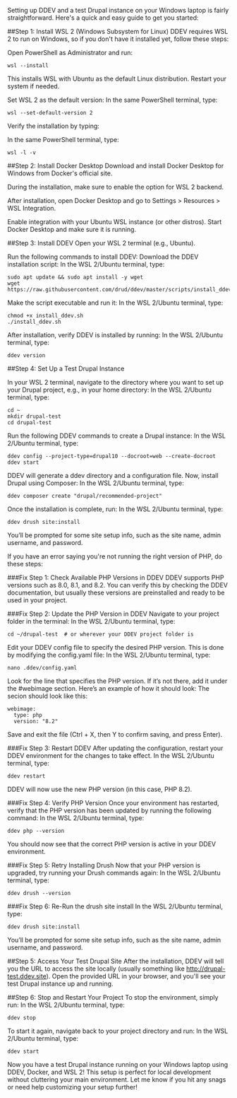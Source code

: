 Setting up DDEV and a test Drupal instance on your Windows laptop is fairly straightforward. Here's a quick and easy guide to get you started:

##Step 1: Install WSL 2 (Windows Subsystem for Linux)
DDEV requires WSL 2 to run on Windows, so if you don't have it installed yet, follow these steps:

Open PowerShell as Administrator and run:
```
wsl --install
```
This installs WSL with Ubuntu as the default Linux distribution. Restart your system if needed.

Set WSL 2 as the default version:
In the same PowerShell terminal, type:
```
wsl --set-default-version 2
```
Verify the installation by typing:

In the same PowerShell terminal, type:
```
wsl -l -v
```
##Step 2: Install Docker Desktop
Download and install Docker Desktop for Windows from Docker's official site.

During the installation, make sure to enable the option for WSL 2 backend.

After installation, open Docker Desktop and go to Settings > Resources > WSL Integration.

Enable integration with your Ubuntu WSL instance (or other distros).
Start Docker Desktop and make sure it is running.

##Step 3: Install DDEV
Open your WSL 2 terminal (e.g., Ubuntu).

Run the following commands to install DDEV:
Download the DDEV installation script:
In the WSL 2/Ubuntu terminal, type:
```
sudo apt update && sudo apt install -y wget
wget https://raw.githubusercontent.com/drud/ddev/master/scripts/install_ddev.sh
```
Make the script executable and run it:
In the WSL 2/Ubuntu terminal, type:
```
chmod +x install_ddev.sh
./install_ddev.sh
```
After installation, verify DDEV is installed by running:
In the WSL 2/Ubuntu terminal, type:
```
ddev version
```
##Step 4: Set Up a Test Drupal Instance

In your WSL 2 terminal, navigate to the directory where you want to set up your Drupal project, e.g., in your home directory:
In the WSL 2/Ubuntu terminal, type:
```
cd ~
mkdir drupal-test
cd drupal-test
```
Run the following DDEV commands to create a Drupal instance:
In the WSL 2/Ubuntu terminal, type:
```
ddev config --project-type=drupal10 --docroot=web --create-docroot
ddev start
```
DDEV will generate a ddev directory and a configuration file. Now, install Drupal using Composer:
In the WSL 2/Ubuntu terminal, type:
```
ddev composer create "drupal/recommended-project"
```
Once the installation is complete, run:
In the WSL 2/Ubuntu terminal, type:
```
ddev drush site:install
```
You’ll be prompted for some site setup info, such as the site name, admin username, and password.

If you have an error saying you're not running the right version of PHP, do these steps:


###Fix Step 1: Check Available PHP Versions in DDEV
DDEV supports PHP versions such as 8.0, 8.1, and 8.2. You can verify this by checking the DDEV documentation, but usually these versions are preinstalled and ready to be used in your project.

###Fix Step 2: Update the PHP Version in DDEV
Navigate to your project folder in the terminal:
In the WSL 2/Ubuntu terminal, type:
```
cd ~/drupal-test  # or wherever your DDEV project folder is
```
Edit your DDEV config file to specify the desired PHP version. This is done by modifying the config.yaml file:
In the WSL 2/Ubuntu terminal, type:
```
nano .ddev/config.yaml
```
Look for the line that specifies the PHP version. If it’s not there, add it under the #webimage section. Here’s an example of how it should look:
The secion should look like this:
```
webimage:
  type: php
  version: "8.2"
```
Save and exit the file (Ctrl + X, then Y to confirm saving, and press Enter).

###Fix Step 3: Restart DDEV
After updating the configuration, restart your DDEV environment for the changes to take effect.
In the WSL 2/Ubuntu terminal, type:
```
ddev restart
```
DDEV will now use the new PHP version (in this case, PHP 8.2).

###Fix Step 4: Verify PHP Version
Once your environment has restarted, verify that the PHP version has been updated by running the following command:
In the WSL 2/Ubuntu terminal, type:
```
ddev php --version
```
You should now see that the correct PHP version is active in your DDEV environment.

###Fix Step 5: Retry Installing Drush
Now that your PHP version is upgraded, try running your Drush commands again:
In the WSL 2/Ubuntu terminal, type:
```
ddev drush --version
```
###Fix Step 6: Re-Run the drush site install
In the WSL 2/Ubuntu terminal, type:
```
ddev drush site:install
```
You’ll be prompted for some site setup info, such as the site name, admin username, and password.

##Step 5: Access Your Test Drupal Site
After the installation, DDEV will tell you the URL to access the site locally (usually something like http://drupal-test.ddev.site).
Open the provided URL in your browser, and you'll see your test Drupal instance up and running.

##Step 6: Stop and Restart Your Project
To stop the environment, simply run:
In the WSL 2/Ubuntu terminal, type:
```
ddev stop
```
To start it again, navigate back to your project directory and run:
In the WSL 2/Ubuntu terminal, type:
```
ddev start
```
Now you have a test Drupal instance running on your Windows laptop using DDEV, Docker, and WSL 2! This setup is perfect for local development without cluttering your main environment. Let me know if you hit any snags or need help customizing your setup further!

